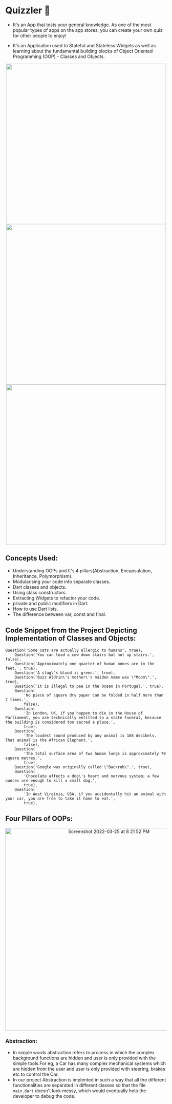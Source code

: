 # Quizzler 🤔

- It's an App that tests your general knowledge. As one of the most popular types of apps on the app stores, you can create your own quiz for other people to enjoy!

- It's an Application used to  Stateful and Stateless Widgets as well as learning about the fundamental building blocks of Object Oriented Programming (OOP) - Classes and Objects. 

<div align="center">
 <img src="https://raw.githubusercontent.com/londonappbrewery/Images/master/quizzler-demo.gif" height="500"> 
 <img src="https://user-images.githubusercontent.com/91147942/160139773-1c313104-d058-4927-8f98-4caa53a14b74.png" height = "500">
 <img src="https://user-images.githubusercontent.com/91147942/160140812-07bd2550-9954-4de7-9456-0b5900bbd89f.png" height = "500">    
</div>



## Concepts Used:

- Understanding OOPs and It's 4 pillars(Abstraction, Encapsulation, Inheritance, Polymorphism).
- Modularising your code into separate classes.
- Dart classes and objects.
- Using class constructors.
- Extracting Widgets to refactor your code.
- private and public modifiers in Dart.
- How to use Dart lists.
- The difference between var, const and final.

## Code Snippet from the Project Depicting Implementation of Classes and Objects:

```
Question('Some cats are actually allergic to humans', true),
    Question('You can lead a cow down stairs but not up stairs.', false),
    Question('Approximately one quarter of human bones are in the feet.', true),
    Question('A slug\'s blood is green.', true),
    Question('Buzz Aldrin\'s mother\'s maiden name was \"Moon\".', true),
    Question('It is illegal to pee in the Ocean in Portugal.', true),
    Question(
        'No piece of square dry paper can be folded in half more than 7 times.',
        false),
    Question(
        'In London, UK, if you happen to die in the House of Parliament, you are technically entitled to a state funeral, because the building is considered too sacred a place.',
        true),
    Question(
        'The loudest sound produced by any animal is 188 decibels. That animal is the African Elephant.',
        false),
    Question(
        'The total surface area of two human lungs is approximately 70 square metres.',
        true),
    Question('Google was originally called \"Backrub\".', true),
    Question(
        'Chocolate affects a dog\'s heart and nervous system; a few ounces are enough to kill a small dog.',
        true),
    Question(
        'In West Virginia, USA, if you accidentally hit an animal with your car, you are free to take it home to eat.',
        true),

```
## Four Pillars of OOPs:

<div align="center">
<img width="631" alt="Screenshot 2022-03-25 at 8 21 52 PM" src="https://user-images.githubusercontent.com/91147942/160144753-80f4d301-ed27-468d-bae8-39656706ffbd.png">
</div>




### Abstraction:
- In simple words abstraction refers to process in which the complex background functions are hidden and user is only provided with the simple tools.For eg, a Car has many complex mechanical systems which are hidden from the user and user is only provided with steering, brakes etc to control the Car. 
- In our project Abstraction is implented in such a way that all the different functionalities are separated in different classes so that the file ```main.dart``` doesn't look messy, which would eventually help the developer to debug the code.




